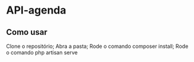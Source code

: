 # API-agenda
## Como usar

Clone o repositório;
Abra a pasta;
Rode o comando composer install;
Rode o comando php artisan serve
